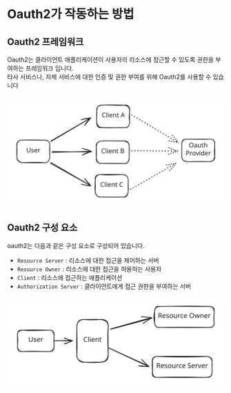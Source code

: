 # Oauth2가 작동하는 방법

## Oauth2 프레임워크

Oauth2는 클라이언트 애플리케이션이 사용자의 리소스에 접근할 수 있도록 권한을 부여하는 프레임워크 입니다.\
타사 서비스나, 자체 서비스에 대한 인증 및 권한 부여를 위해 Oauth2를 사용할 수 있습니다

<img src="../../../.gitbook/assets/file.excalidraw.svg" alt="" class="gitbook-drawing">

## Oauth2 구성 요소

oauth2는 다음과 같은 구성 요소로 구성되어 있습니다.

* `Resource Server` : 리소스에 대한 접근을 제어하는 서버
* `Resource Owner` : 리소스에 대한 접근을 허용하는 사용자
* `Client` : 리소스에 접근하는 애플리케이션
* `Authorization Server` : 클라이언트에게 접근 권한을 부여하는 서버

<img src="../../../.gitbook/assets/file.excalidraw (47).svg" alt="" class="gitbook-drawing">
